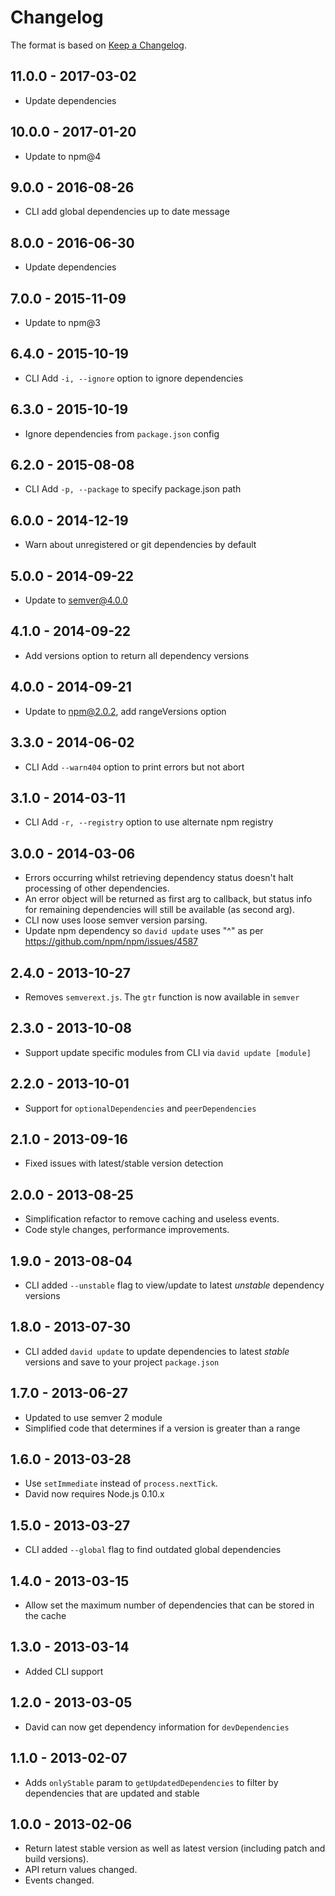 # Changelog

The format is based on [Keep a Changelog](https://keepachangelog.com/en/1.0.0/).

## 11.0.0 - 2017-03-02

- Update dependencies

## 10.0.0 - 2017-01-20

- Update to npm@4

## 9.0.0 - 2016-08-26

- CLI add global dependencies up to date message

## 8.0.0 - 2016-06-30

- Update dependencies

## 7.0.0 - 2015-11-09

- Update to npm@3

## 6.4.0 - 2015-10-19

- CLI Add `-i, --ignore` option to ignore dependencies

## 6.3.0 - 2015-10-19

- Ignore dependencies from `package.json` config

## 6.2.0 - 2015-08-08

- CLI Add `-p, --package` to specify package.json path

## 6.0.0 - 2014-12-19

- Warn about unregistered or git dependencies by default

## 5.0.0 - 2014-09-22

- Update to semver@4.0.0

## 4.1.0 - 2014-09-22

- Add versions option to return all dependency versions

## 4.0.0 - 2014-09-21

- Update to npm@2.0.2, add rangeVersions option

## 3.3.0 - 2014-06-02

- CLI Add `--warn404` option to print errors but not abort

## 3.1.0 - 2014-03-11

- CLI Add `-r, --registry` option to use alternate npm registry

## 3.0.0 - 2014-03-06

- Errors occurring whilst retrieving dependency status doesn't halt processing of other dependencies.
- An error object will be returned as first arg to callback, but status info for remaining dependencies will still be available (as second arg).
- CLI now uses loose semver version parsing.
- Update npm dependency so `david update` uses "^" as per https://github.com/npm/npm/issues/4587

## 2.4.0 - 2013-10-27

- Removes `semverext.js`. The `gtr` function is now available in `semver`

## 2.3.0 - 2013-10-08

- Support update specific modules from CLI via `david update [module]`

## 2.2.0 - 2013-10-01

- Support for `optionalDependencies` and `peerDependencies`

## 2.1.0 - 2013-09-16

- Fixed issues with latest/stable version detection

## 2.0.0 - 2013-08-25

- Simplification refactor to remove caching and useless events.
- Code style changes, performance improvements.

## 1.9.0 - 2013-08-04

- CLI added `--unstable` flag to view/update to latest _unstable_ dependency versions

## 1.8.0 - 2013-07-30

- CLI added `david update` to update dependencies to latest _stable_ versions and save to your project `package.json`

## 1.7.0 - 2013-06-27

- Updated to use semver 2 module
- Simplified code that determines if a version is greater than a range

## 1.6.0 - 2013-03-28

- Use `setImmediate` instead of `process.nextTick`.
- David now requires Node.js 0.10.x

## 1.5.0 - 2013-03-27

- CLI added `--global` flag to find outdated global dependencies

## 1.4.0 - 2013-03-15

- Allow set the maximum number of dependencies that can be stored in the cache

## 1.3.0 - 2013-03-14

- Added CLI support

## 1.2.0 - 2013-03-05

- David can now get dependency information for `devDependencies`

## 1.1.0 - 2013-02-07

- Adds `onlyStable` param to `getUpdatedDependencies` to filter by dependencies that are updated and stable

## 1.0.0 - 2013-02-06

- Return latest stable version as well as latest version (including patch and build versions).
- API return values changed.
- Events changed.
